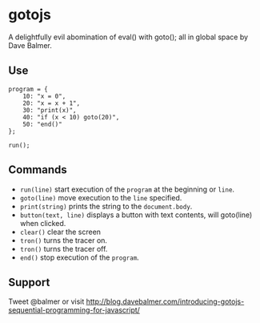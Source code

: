 gotojs
======

A delightfully evil abomination of eval() with goto(); all in global space
by Dave Balmer.

Use
---

```language-javascript
program = {
	10: "x = 0",
	20: "x = x + 1",
	30: "print(x)",
	40: "if (x < 10) goto(20)",
	50: "end()"
};

run();
```

Commands
--------

- `run(line)` start execution of the `program` at the beginning or `line`.
- `goto(line)` move execution to the `line` specified.
- `print(string)` prints the string to the `document.body`.
- `button(text, line)` displays a button with text contents, will goto(line)
  when clicked.
- `clear()` clear the screen
- `tron()` turns the tracer on.
- `tron()` turns the tracer off.
- `end()` stop execution of the `program`.

Support
-------

Tweet @balmer or visit http://blog.davebalmer.com/introducing-gotojs-sequential-programming-for-javascript/
